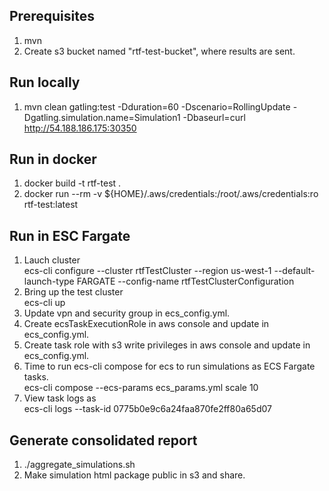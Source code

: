 ## Prerequisites
1. mvn
2. Create s3 bucket named "rtf-test-bucket", where results are sent.
## Run locally 
1. mvn clean gatling:test -Dduration=60 -Dscenario=RollingUpdate -Dgatling.simulation.name=Simulation1 -Dbaseurl=curl http://54.188.186.175:30350
## Run in docker
1. docker build -t rtf-test .
2. docker run --rm -v ${HOME}/.aws/credentials:/root/.aws/credentials:ro rtf-test:latest
## Run in ESC Fargate
1. Lauch cluster <br> ecs-cli configure --cluster rtfTestCluster --region us-west-1 --default-launch-type FARGATE --config-name rtfTestClusterConfiguration
2. Bring up the test cluster <br>ecs-cli up
3. Update vpn and security group in ecs_config.yml. 
4. Create ecsTaskExecutionRole in aws console and update in ecs_config.yml. 
5. Create task role with s3 write privileges in aws console and update in ecs_config.yml.
6. Time to run ecs-cli compose for ecs to run simulations as ECS Fargate tasks.<br> ecs-cli compose --ecs-params ecs_params.yml scale 10
7. View task logs as <br> ecs-cli logs --task-id 0775b0e9c6a24faa870fe2ff80a65d07
## Generate consolidated report
1. ./aggregate_simulations.sh
2. Make simulation html package public in s3 and share.
